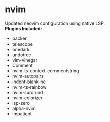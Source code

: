 # nvim
Updated neovim configuration using native LSP.  
**Plugins Included:**  
+ packer  
+ telescope  
+ onedark  
+ undotree  
+ vim-vinegar  
+ Comment  
+ nvim-ts-context-commentstring  
+ nvim-autopairs  
+ indent-blankline  
+ nvim-ts-rainbow  
+ nvim-surorund  
+ nvim-colorizer  
+ lsp-zero  
+ alpha-nvim  
+ impatient  
